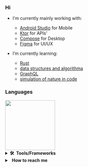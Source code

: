 ### Hi   
- I'm currently mainly working with:
    - [Android Studio](https://developer.android.com/studio) for Mobile
    - [Ktor](https://ktor.io) for APIs'
    - [Compose](https://www.jetbrains.com/lp/compose-mpp/) for Desktop
    - [Figma](https://www.figma.com) for UI/UX
    
- I’m currently learning:
    - [Rust](https://doc.rust-lang.org/book/) 
    - [data structures and algorithma](leetcode.com/problemset/all/)
    - [GraphQL](https://graphql.org/)
    - [simulation of nature in code](https://natureofcode.com/book/chapter-2-forces/)

### Languages

  <img height=160eo src="https://github-readme-stats.vercel.app/api/top-langs/?username=CherifiMi&hide=makefile,llvm,css,scss,html&hide_title=true&hide_border=true&langs_count=5&layout=compact&bg_color=00000000&text_color=ffffff"/>
  

 
 <details>
  <summary><b>🛠&nbsp;&nbsp;Tools/Frameworks&nbsp</b></summary>
  <br/>
  
  [![My Skills](https://skillicons.dev/icons?i=androidstudio,cs,dotnet,figma,heroku,idea,rust,mongodb,ktor,java,kotlin,visualstudio,sqlite,vscode)](https://skillicons.dev)
  
</details>

<details>
  <summary><b>&nbsp;&nbsp;How&nbsp;to&nbsp;reach me</b></summary>
  <br/>
  
  
-   Discord: mito#4310
-   Email: cherifi154949@gmail.com
-   LinkedIn: [Mouafak Cherifi](https://www.linkedin.com/in/cherifi-mouafak/)
  

</details>

